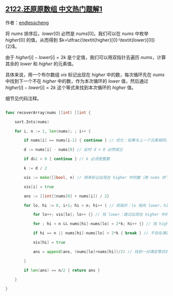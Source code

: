 ## [2122.还原原数组 中文热门题解1](https://leetcode.cn/problems/recover-the-original-array/solutions/100000/mei-ju-higher0-shuang-zhi-zhen-by-endles-ic64)

作者：[endlesscheng](https://leetcode.cn/u/endlesscheng)

将 $\textit{nums}$ 排序后，$\textit{lower}[0]$ 必然是 $\textit{nums}[0]$。我们可以在 $\textit{nums}$ 中枚举 $\textit{higher}[0]$ 的值，从而得到 $k=\dfrac{\textit{higher}[0]-\textit{lower}[0]}{2}$。

由于 $\textit{higher}[i]-\textit{lower}[i]=2k$ 是个定值，我们可以用双指针去遍历 $\textit{nums}$，计算其余的 $\textit{lower}$ 和 $\textit{higher}$ 的元素值。

具体来说，用一个布尔数组 $\textit{vis}$ 标记出现在 $\textit{higher}$ 中的数，每次循环先在 $\textit{nums}$ 中找到下一个不在 $\textit{higher}$ 中的数，作为本次循环的 $\textit{lower}$ 值，然后通过 $\textit{higher}[i]-\textit{lower}[i]=2k$ 这个等式来找到本次循环的 $\textit{higher}$ 值。

细节见代码注释。

```go
func recoverArray(nums []int) []int {
	sort.Ints(nums)
	for i, n := 1, len(nums); ; i++ {
		if nums[i] == nums[i-1] { continue } // 优化：如果与上一个元素相同，那么我们会得到同样的 k，同样找不到原数组，此时应直接跳过
		d := nums[i] - nums[0] // 此时 d > 0 必然成立
		if d&1 > 0 { continue } // k 必须是整数
		k := d / 2
		vis := make([]bool, n) // 用来标记出现在 higher 中的数（用 nums 的下标）
		vis[i] = true
		ans := []int{(nums[0] + nums[i]) / 2}
		for lo, hi := 0, i+1; hi < n; hi++ { // 双指针：lo 指向 lower，hi 指向 higher
			for lo++; vis[lo]; lo++ {} // 找 lower：跳过出现在 higher 中的数
			for ; hi < n && nums[hi]-nums[lo] < 2*k; hi++ {} // 找 higher
			if hi == n || nums[hi]-nums[lo] > 2*k { break } // 不存在满足等式的 higher 值
			vis[hi] = true
			ans = append(ans, (nums[lo]+nums[hi])/2) // 找到一对满足等式的 (lower, higher)
		}
		if len(ans) == n/2 { return ans }
	}
}
```